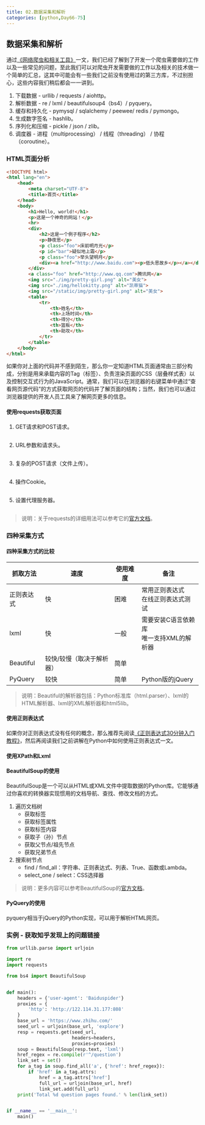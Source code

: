 ```yaml
---
title: 02.数据采集和解析
categories: [python,Day66-75]
---
```

## 数据采集和解析

通过[《网络爬虫和相关工具》](./01.网络爬虫和相关工具.md)一文，我们已经了解到了开发一个爬虫需要做的工作以及一些常见的问题，至此我们可以对爬虫开发需要做的工作以及相关的技术做一个简单的汇总，这其中可能会有一些我们之前没有使用过的第三方库，不过别担心，这些内容我们稍后都会一一讲到。

1. 下载数据 - urllib / requests / aiohttp。
2. 解析数据 - re / lxml / beautifulsoup4（bs4）/ pyquery。
3. 缓存和持久化 - pymysql / sqlalchemy / peewee/ redis / pymongo。
4. 生成数字签名 - hashlib。
5. 序列化和压缩 - pickle / json / zlib。
6. 调度器 - 进程（multiprocessing） / 线程（threading） / 协程（coroutine）。

### HTML页面分析

```HTML
<!DOCTYPE html>
<html lang="en">
    <head>
        <meta charset="UTF-8">
        <title>首页</title>
    </head>
    <body>
        <h1>Hello, world!</h1>
        <p>这是一个神奇的网站！</p>
        <hr>
        <div>
            <h2>这是一个例子程序</h2>
            <p>静夜思</p>
            <p class="foo">床前明月光</p>
            <p id="bar">疑似地上霜</p>
            <p class="foo">举头望明月</p>
            <div><a href="http://www.baidu.com"><p>低头思故乡</p></a></div>
        </div>
        <a class="foo" href="http://www.qq.com">腾讯网</a>
        <img src="./img/pretty-girl.png" alt="美女">
        <img src="./img/hellokitty.png" alt="凯蒂猫">
        <img src="/static/img/pretty-girl.png" alt="美女">
        <table>
            <tr>
                <th>姓名</th>
                <th>上场时间</th>
                <th>得分</th>
                <th>篮板</th>
                <th>助攻</th>
            </tr>
        </table>
    </body>
</html>
```

如果你对上面的代码并不感到陌生，那么你一定知道HTML页面通常由三部分构成，分别是用来承载内容的Tag（标签）、负责渲染页面的CSS（层叠样式表）以及控制交互式行为的JavaScript。通常，我们可以在浏览器的右键菜单中通过“查看网页源代码”的方式获取网页的代码并了解页面的结构；当然，我们也可以通过浏览器提供的开发人员工具来了解网页更多的信息。

#### 使用requests获取页面

1. GET请求和POST请求。

   ```Python
   
   
   ```

2. URL参数和请求头。

   ```Python
   
   
   ```

3. 复杂的POST请求（文件上传）。

   ```Python
   
   
   ```

4. 操作Cookie。

   ```Python
   
   
   ```

5. 设置代理服务器。

   ```Python
   
   
   ```

> 说明：关于requests的详细用法可以参考它的[官方文档](http://docs.python-requests.org/zh_CN/latest/user/quickstart.html)。

### 四种采集方式

#### 四种采集方式的比较

| 抓取方法   | 速度                      | 使用难度 | 备注                                       |
| ---------- | ------------------------- | -------- | ------------------------------------------ |
| 正则表达式 | 快                        | 困难     | 常用正则表达式<br>在线正则表达式测试       |
| lxml       | 快                        | 一般     | 需要安装C语言依赖库<br>唯一支持XML的解析器 |
| Beautiful  | 较快/较慢（取决于解析器） | 简单     |                                            |
| PyQuery    | 较快                      | 简单     | Python版的jQuery                           |

> 说明：Beautiful的解析器包括：Python标准库（html.parser）、lxml的HTML解析器、lxml的XML解析器和html5lib。

#### 使用正则表达式

如果你对正则表达式没有任何的概念，那么推荐先阅读[《正则表达式30分钟入门教程》]()，然后再阅读我们之前讲解在Python中如何使用正则表达式一文。

#### 使用XPath和Lxml



#### BeautifulSoup的使用

BeautifulSoup是一个可以从HTML或XML文件中提取数据的Python库。它能够通过你喜欢的转换器实现惯用的文档导航、查找、修改文档的方式。

1. 遍历文档树
   - 获取标签
   - 获取标签属性
   - 获取标签内容
   - 获取子（孙）节点
   - 获取父节点/祖先节点
   - 获取兄弟节点
2. 搜索树节点
   - find / find_all：字符串、正则表达式、列表、True、函数或Lambda。
   - select_one / select：CSS选择器

> 说明：更多内容可以参考BeautifulSoup的[官方文档](https://www.crummy.com/software/BeautifulSoup/bs4/doc/index.zh.html)。

#### PyQuery的使用

pyquery相当于jQuery的Python实现，可以用于解析HTML网页。



### 实例 - 获取知乎发现上的问题链接

```Python
from urllib.parse import urljoin

import re
import requests

from bs4 import BeautifulSoup


def main():
    headers = {'user-agent': 'Baiduspider'}
    proxies = {
        'http': 'http://122.114.31.177:808'
    }
    base_url = 'https://www.zhihu.com/'
    seed_url = urljoin(base_url, 'explore')
    resp = requests.get(seed_url,
                        headers=headers,
                        proxies=proxies)
    soup = BeautifulSoup(resp.text, 'lxml')
    href_regex = re.compile(r'^/question')
    link_set = set()
    for a_tag in soup.find_all('a', {'href': href_regex}):
        if 'href' in a_tag.attrs:
            href = a_tag.attrs['href']
            full_url = urljoin(base_url, href)
            link_set.add(full_url)
    print('Total %d question pages found.' % len(link_set))


if __name__ == '__main__':
    main()
```

